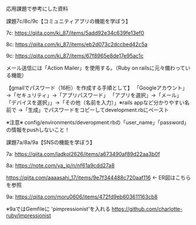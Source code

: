 応用課題で参考にした資料

課題7c/8c/9c【コミュニティアプリの機能を学ぼう】

7c: https://qiita.com/ki_87/items/5add92e34c639fe13ef0

8c: https://qiita.com/ki_87/items/eb2d073c2dccbed42c5a

9c: https://qiita.com/ki_87/items/67f8965e8de17e95ac1c

メール送信には「Action Mailer」を使用する。（Ruby on railsに元々備わっている機能）

【gmailでパスワード（16桁）を作成する手順として】
「Googleアカウント」→「セキュリティ」→「アプリパスワード」
「アプリを選択」→「メール」
「デバイスを選択」」→「その他（名前を入力）」※rails appなど分かりやすい名前で
→「生成」でパスワードをコピーしてdevelopment.rbにペースト


 ※注意※
 config/environments/deveropment.rbの「user_name」「password」の情報をpushしないこと！

課題7a/8a/9a【SNSの機能を学ぼう】

7a: https://qiita.com/ladkol2626/items/a673490af89d22aa3b0f

8a: https://note.com/ya_jp/n/nf61a9cdd27a8

   https://qiita.com/aaaasahi_17/items/9e7f344488c720aaf116 ← ER図はこちらを参照

9a: https://qiita.com/moru0606/items/472fd9eb603611163cb8

 ※9aではGemfileに 'pimpressionist'を入れる
 https://github.com/charlotte-ruby/impressionist
